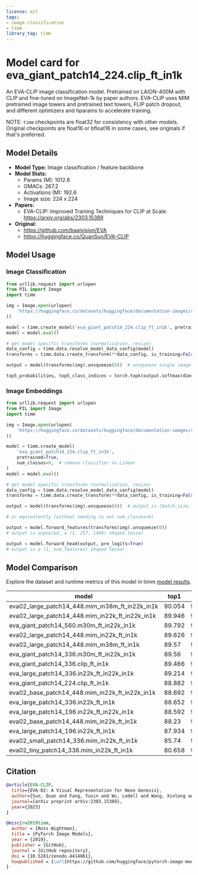 ```yaml
---
license: mit
tags:
- image-classification
- timm
library_tag: timm
---
```

# Model card for eva_giant_patch14_224.clip_ft_in1k

An EVA-CLIP image classification model. Pretrained on LAION-400M with CLIP and fine-tuned on ImageNet-1k by paper authors. EVA-CLIP uses MIM pretrained image towers and pretrained text towers, FLIP patch dropout, and different optimizers and hparams to accelerate training.

NOTE: `timm` checkpoints are float32 for consistency with other models. Original checkpoints are float16 or bfloat16 in some cases, see originals if that's preferred.


## Model Details
- **Model Type:** Image classification / feature backbone
- **Model Stats:**
  - Params (M): 1012.6
  - GMACs: 267.2
  - Activations (M): 192.6
  - Image size: 224 x 224
- **Papers:**
  - EVA-CLIP: Improved Training Techniques for CLIP at Scale: https://arxiv.org/abs/2303.15389
- **Original:**
  - https://github.com/baaivision/EVA
  - https://huggingface.co/QuanSun/EVA-CLIP

## Model Usage
### Image Classification
```python
from urllib.request import urlopen
from PIL import Image
import timm

img = Image.open(urlopen(
    'https://huggingface.co/datasets/huggingface/documentation-images/resolve/main/beignets-task-guide.png'
))

model = timm.create_model('eva_giant_patch14_224.clip_ft_in1k', pretrained=True)
model = model.eval()

# get model specific transforms (normalization, resize)
data_config = timm.data.resolve_model_data_config(model)
transforms = timm.data.create_transform(**data_config, is_training=False)

output = model(transforms(img).unsqueeze(0))  # unsqueeze single image into batch of 1

top5_probabilities, top5_class_indices = torch.topk(output.softmax(dim=1) * 100, k=5)
```

### Image Embeddings
```python
from urllib.request import urlopen
from PIL import Image
import timm

img = Image.open(urlopen(
    'https://huggingface.co/datasets/huggingface/documentation-images/resolve/main/beignets-task-guide.png'
))

model = timm.create_model(
    'eva_giant_patch14_224.clip_ft_in1k',
    pretrained=True,
    num_classes=0,  # remove classifier nn.Linear
)
model = model.eval()

# get model specific transforms (normalization, resize)
data_config = timm.data.resolve_model_data_config(model)
transforms = timm.data.create_transform(**data_config, is_training=False)

output = model(transforms(img).unsqueeze(0))  # output is (batch_size, num_features) shaped tensor

# or equivalently (without needing to set num_classes=0)

output = model.forward_features(transforms(img).unsqueeze(0))
# output is unpooled, a (1, 257, 1408) shaped tensor

output = model.forward_head(output, pre_logits=True)
# output is a (1, num_features) shaped tensor
```

## Model Comparison
Explore the dataset and runtime metrics of this model in timm [model results](https://github.com/huggingface/pytorch-image-models/tree/main/results).

|model                                          |top1  |top5  |param_count|img_size|
|-----------------------------------------------|------|------|-----------|--------|
|eva02_large_patch14_448.mim_m38m_ft_in22k_in1k |90.054|99.042|305.08     |448     |
|eva02_large_patch14_448.mim_in22k_ft_in22k_in1k|89.946|99.01 |305.08     |448     |
|eva_giant_patch14_560.m30m_ft_in22k_in1k       |89.792|98.992|1014.45    |560     |
|eva02_large_patch14_448.mim_in22k_ft_in1k      |89.626|98.954|305.08     |448     |
|eva02_large_patch14_448.mim_m38m_ft_in1k       |89.57 |98.918|305.08     |448     |
|eva_giant_patch14_336.m30m_ft_in22k_in1k       |89.56 |98.956|1013.01    |336     |
|eva_giant_patch14_336.clip_ft_in1k             |89.466|98.82 |1013.01    |336     |
|eva_large_patch14_336.in22k_ft_in22k_in1k      |89.214|98.854|304.53     |336     |
|eva_giant_patch14_224.clip_ft_in1k             |88.882|98.678|1012.56    |224     |
|eva02_base_patch14_448.mim_in22k_ft_in22k_in1k |88.692|98.722|87.12      |448     |
|eva_large_patch14_336.in22k_ft_in1k            |88.652|98.722|304.53     |336     |
|eva_large_patch14_196.in22k_ft_in22k_in1k      |88.592|98.656|304.14     |196     |
|eva02_base_patch14_448.mim_in22k_ft_in1k       |88.23 |98.564|87.12      |448     |
|eva_large_patch14_196.in22k_ft_in1k            |87.934|98.504|304.14     |196     |
|eva02_small_patch14_336.mim_in22k_ft_in1k      |85.74 |97.614|22.13      |336     |
|eva02_tiny_patch14_336.mim_in22k_ft_in1k       |80.658|95.524|5.76       |336     |

## Citation
```bibtex
@article{EVA-CLIP,
  title={EVA-02: A Visual Representation for Neon Genesis},
  author={Sun, Quan and Fang, Yuxin and Wu, Ledell and Wang, Xinlong and Cao, Yue},
  journal={arXiv preprint arXiv:2303.15389},
  year={2023}
}
```
```bibtex
@misc{rw2019timm,
  author = {Ross Wightman},
  title = {PyTorch Image Models},
  year = {2019},
  publisher = {GitHub},
  journal = {GitHub repository},
  doi = {10.5281/zenodo.4414861},
  howpublished = {\url{https://github.com/huggingface/pytorch-image-models}}
}
```
